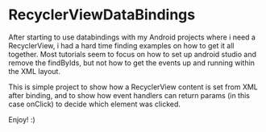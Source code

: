 # RecyclerViewDataBindings

After starting to use databindings with my Android projects where i need a RecyclerView, i had a hard time finding examples on how to get it all together. Most tutorials seem to focus on how to set up android studio and remove the findByIds, but not how to get the events up and running within the XML layout.

This is simple project to show how a RecyclerView content is set from XML after binding, and to show how event handlers can return params (in this case onClick) to decide which element was clicked.

Enjoy! :)


